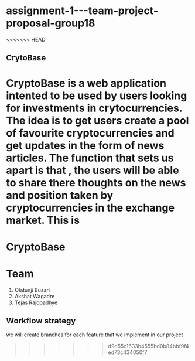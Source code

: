 # assignment-1---team-project-proposal-group18

<<<<<<< HEAD
## CrytoBase 

CryptoBase is a web application intented to be used by users looking for investments in crytocurrencies. The idea is to get users create a pool of favourite cryptocurrencies and get updates in the form of news articles. The function that sets us apart is that , the users will be able to share there thoughts on the news and position taken by cryptocurrencies in the exchange market. This is 
=======
# CryptoBase


# Team

1. Olatunji Busari 
2. Akshat Wagadre
3. Tejas Rajopadhye


## Workflow strategy 

we will create branches for each feature that we implement in our project 
>>>>>>> d9d55c1633b4555bd0b84bbf9f4ed73c434050f7
